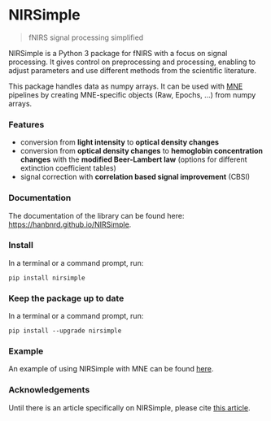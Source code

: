 # NIRSimple

> fNIRS signal processing simplified

NIRSimple is a Python 3 package for fNIRS with a focus on signal processing. It gives control on preprocessing and processing, enabling to adjust parameters and use different methods from the scientific literature.

This package handles data as numpy arrays. It can be used with [MNE](https://mne.tools/stable/index.html) pipelines by creating MNE-specific objects (Raw, Epochs, ...) from numpy arrays.


### Features

- conversion from **light intensity** to **optical density changes**
- conversion from **optical density changes** to **hemoglobin concentration changes** with the **modified Beer-Lambert law** (options for different extinction coefficient tables)
- signal correction with **correlation based signal improvement** (CBSI)


### Documentation
The documentation of the library can be found here: https://hanbnrd.github.io/NIRSimple.


### Install

In a terminal or a command prompt, run:

```
pip install nirsimple
```


### Keep the package up to date

In a terminal or a command prompt, run:

```
pip install --upgrade nirsimple
```


### Example

An example of using NIRSimple with MNE can be found [here](https://github.com/HanBnrd/NIRSimple/blob/master/examples/simple_probe.ipynb).


### Acknowledgements

Until there is an article specifically on NIRSimple, please cite [this article](https://doi.org/10.3389/fnrgo.2023.994969).
